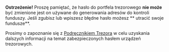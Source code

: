 **Ostrzeżenie!** Proszę pamiętać, że hasło do portfela trezorowego **nie może** być zmienione
jest on używane do generowania adresów do kontroli funduszy. Jeśli zgubisz lub wpiszesz
błędne hasło możesz ** utracić swoje fundusze**.

Prosimy o zapoznanie się z [Podręcznikiem Trezora](https://doc.satoshilabs.com) w celu uzyskania dalszych
informacji na temat zabezpieczonych hasłem urządzeń trezorowych.
